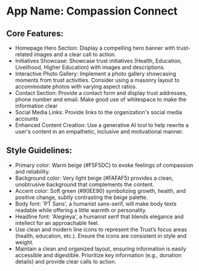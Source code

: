 # **App Name**: Compassion Connect

## Core Features:

- Homepage Hero Section: Display a compelling hero banner with trust-related images and a clear call to action.
- Initiatives Showcase: Showcase trust initiatives (Health, Education, Livelihood, Higher Education) with images and descriptions.
- Interactive Photo Gallery: Implement a photo gallery showcasing moments from trust activities. Consider using a masonry layout to accommodate photos with varying aspect ratios.
- Contact Section: Provide a contact form and display trust addresses, phone number and email. Make good use of whitespace to make the information clear
- Social Media Links: Provide links to the organization's social media accounts
- Enhanced Content Creation: Use a generative AI tool to help rewrite a user's content in an empathetic, inclusive and motivational manner.

## Style Guidelines:

- Primary color: Warm beige (#F5F5DC) to evoke feelings of compassion and reliability.
- Background color: Very light beige (#FAFAF5) provides a clean, unobtrusive background that complements the content.
- Accent color: Soft green (#90EE90) symbolizing growth, health, and positive change, subtly contrasting the beige palette.
- Body font: 'PT Sans', a humanist sans-serif, will make body texts readable while offering a little warmth or personality.
- Headline font: 'Alegreya', a humanist serif that blends elegance and intellect for an approachable feel.
- Use clean and modern line icons to represent the Trust’s focus areas (health, education, etc.). Ensure the icons are consistent in style and weight.
- Maintain a clean and organized layout, ensuring information is easily accessible and digestible. Prioritize key information (e.g., donation details) and provide clear calls to action.